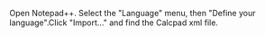 Open Notepad++. Select the "Language" menu, then "Define your language".Click "Import…" and find the Calcpad xml file. 